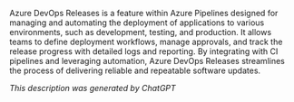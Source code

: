 Azure DevOps Releases is a feature within Azure Pipelines designed for managing and automating the deployment of applications to various environments, such as development, testing, and production. It allows teams to define deployment workflows, manage approvals, and track the release progress with detailed logs and reporting. By integrating with CI pipelines and leveraging automation, Azure DevOps Releases streamlines the process of delivering reliable and repeatable software updates.

*This description was generated by ChatGPT*